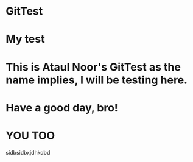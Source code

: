 # GitTest
# My test
# This is Ataul Noor's GitTest as the name implies, I will be testing here.
# Have a good day, bro!
# YOU TOO
sidbsidbxjdhkdbd
